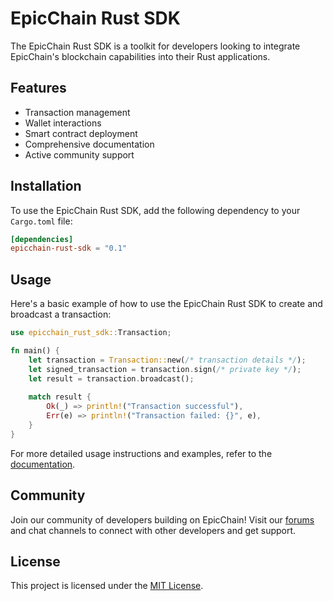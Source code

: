 
# EpicChain Rust SDK

The EpicChain Rust SDK is a toolkit for developers looking to integrate EpicChain's blockchain capabilities into their Rust applications.

## Features

- Transaction management
- Wallet interactions
- Smart contract deployment
- Comprehensive documentation
- Active community support

## Installation

To use the EpicChain Rust SDK, add the following dependency to your `Cargo.toml` file:

```toml
[dependencies]
epicchain-rust-sdk = "0.1"
```

## Usage

Here's a basic example of how to use the EpicChain Rust SDK to create and broadcast a transaction:

```rust
use epicchain_rust_sdk::Transaction;

fn main() {
    let transaction = Transaction::new(/* transaction details */);
    let signed_transaction = transaction.sign(/* private key */);
    let result = transaction.broadcast();
    
    match result {
        Ok(_) => println!("Transaction successful"),
        Err(e) => println!("Transaction failed: {}", e),
    }
}
```

For more detailed usage instructions and examples, refer to the [documentation](https://docs.epic-chain.org).

## Community

Join our community of developers building on EpicChain! Visit our [forums](https://forum.epic-chain.org) and chat channels to connect with other developers and get support.

## License

This project is licensed under the [MIT License](https://opensource.org/licenses/MIT).

